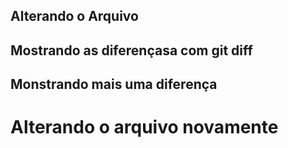 ## Alterando o Arquivo

## Mostrando as diferençasa com git diff

## Monstrando mais uma diferença
<h1> Alterando o arquivo novamente </h1>